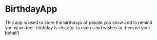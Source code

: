 # BirthdayApp
This app is used to store the birthdays of people you know and to remind you when their birthday is close(or to even send wishes to them on your behalf)
